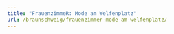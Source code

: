 ```yaml
---
title: "FrauenzimmeR: Mode am Welfenplatz"
url: /braunschweig/frauenzimmer-mode-am-welfenplatz/
---
```

